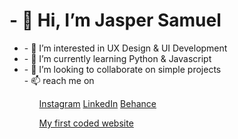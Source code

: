 <h1>
- 👋 Hi, I’m Jasper Samuel 
</h1>
<ul>
<li>- 👀 I’m interested in UX Design & UI Development</li> 
<li>- 🌱 I’m currently learning Python & Javascript</li> 
<li>- 💞️ I’m looking to collaborate on simple projects</li> 
- 📫 reach me on
<ul>
<a href="https://www.instagram.com/jaspersamuelj/">Instagram</a>
<a href="https://in.linkedin.com/in/jasper-samuel-j-063187167">LinkedIn</a>
<a href="https://www.behance.net/jaspersamuel">Behance</a>

  <a href="https://jaspersamuel.github.io/sparksfoundation/">My first coded website</a>

<!---
jaspersamuel/jaspersamuel is a ✨ special ✨ repository because its `README.md` (this file) appears on your GitHub profile.
You can click the Preview link to take a look at your changes.
--->
